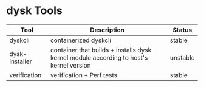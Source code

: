# dysk Tools #

| Tool       	 | Description       | Status  	     |
|-------------|-----------------|------------|
| dyskcli      | containerized dyskcli | stable |
| dysk-installer | container that builds + installs dysk kernel module according to host's kernel version | unstable |
| verification | verification + Perf tests | stable |


